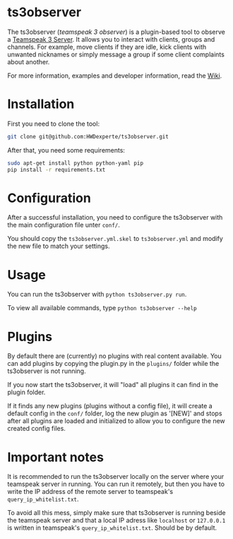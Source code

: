 # ts3observer

The ts3observer (_teamspeak 3 observer_) is a plugin-based tool to observe a
[Teamspeak 3 Server]. It allows you to interact with clients, groups and
channels. For example, move clients if they are idle, kick clients with unwanted
nicknames or simply message a group if some client complaints about another.

For more information, examples and developer information, read the [Wiki].

# Installation

First you need to clone the tool:

```sh
git clone git@github.com:HWDexperte/ts3observer.git
```

After that, you need some requirements:

```sh
sudo apt-get install python python-yaml pip
pip install -r requirements.txt
```

# Configuration

After a successful installation, you need to configure the ts3observer with the
main configuration file unter `conf/`.

You should copy the `ts3observer.yml.skel` to `ts3observer.yml` and modify the
new file to match your settings.

# Usage

You can run the ts3observer with `python ts3observer.py run`.

To view all available commands, type `python ts3observer --help`

# Plugins

By default there are (currently) no plugins with real content available.
You can add plugins by copying the plugin.py in the `plugins/` folder while the
ts3observer is not running.

If you now start the ts3observer, it will "load" all plugins it can find in the
plugin folder.

If it finds any new plugins (plugins without a config file), it will create a
default config in the `conf/` folder, log the new plugin as '[NEW]' and stops
after all plugins are loaded and initialized to allow you to configure the new
created config files.

# Important notes

It is recommended to run the ts3observer locally on the server where your
teamspeak server in running. You can run it remotely, but then you have to write
the IP address of the remote server to teamspeak's `query_ip_whitelist.txt`.

To avoid all this mess, simply make sure that ts3observer is running beside the
teamspeak server and that a local IP adress like `localhost` or `127.0.0.1` is
written in teamspeak's `query_ip_whitelist.txt`. Should be by default.

[Teamspeak 3 Server]:http://www.teamspeak.com/?page=teamspeak3
[Wiki]:https://github.com/HWDexperte/ts3observer/wiki
